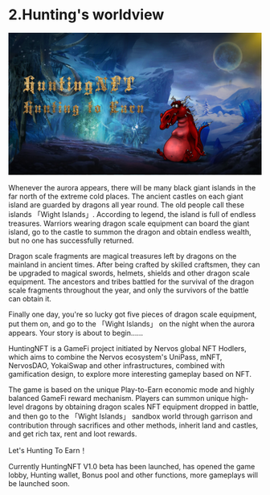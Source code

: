 # 2.Hunting's worldview

![](../.gitbook/assets/主图.png)

Whenever the aurora appears, there will be many black giant islands in the far north of the extreme cold places. The ancient castles on each giant island are guarded by dragons all year round. The old people call these islands 「Wight Islands」. According to legend, the island is full of endless treasures. Warriors wearing dragon scale equipment can board the giant island, go to the castle to summon the dragon and obtain endless wealth, but no one has successfully returned.

Dragon scale fragments are magical treasures left by dragons on the mainland in ancient times. After being crafted by skilled craftsmen, they can be upgraded to magical swords, helmets, shields and other dragon scale equipment. The ancestors and tribes battled for the survival of the dragon scale fragments throughout the year, and only the survivors of the battle can obtain it.

Finally one day, you're so lucky got five pieces of dragon scale equipment, put them on, and go to the 「Wight Islands」 on the night when the aurora appears. Your story is about to begin……

HuntingNFT is a GameFi project initiated by Nervos global NFT Hodlers, which aims to combine the Nervos ecosystem's UniPass, mNFT, NervosDAO, YokaiSwap and other infrastructures, combined with gamification design, to explore more interesting gameplay based on NFT.

The game is based on the unique Play-to-Earn economic mode and highly balanced GameFi reward mechanism. Players can summon unique high-level dragons by obtaining dragon scales NFT equipment dropped in battle, and then go to the 「Wight Islands」 sandbox world through garrison and contribution through sacrifices and other methods, inherit land and castles, and get rich tax, rent and loot rewards.

Let's Hunting To Earn！

Currently HuntingNFT V1.0 beta has been launched, has opened the game lobby, Hunting wallet, Bonus pool and other functions, more gameplays will be launched soon.

